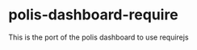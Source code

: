 polis-dashboard-require
=======================

This is the port of the polis dashboard to use requirejs 
